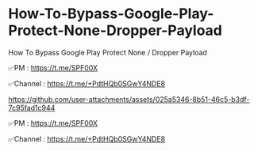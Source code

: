 # How-To-Bypass-Google-Play-Protect-None-Dropper-Payload
How To Bypass Google Play Protect None / Dropper Payload


✅PM : https://t.me/SPF00X

✅Channel : https://t.me/+PdtHQb0SGwY4NDE8



https://github.com/user-attachments/assets/025a5346-8b51-46c5-b3df-7c95fad1c944



✅PM : https://t.me/SPF00X

✅Channel : https://t.me/+PdtHQb0SGwY4NDE8


